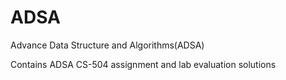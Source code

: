 # ADSA
Advance Data Structure and Algorithms(ADSA)

Contains ADSA CS-504 assignment and lab evaluation solutions
